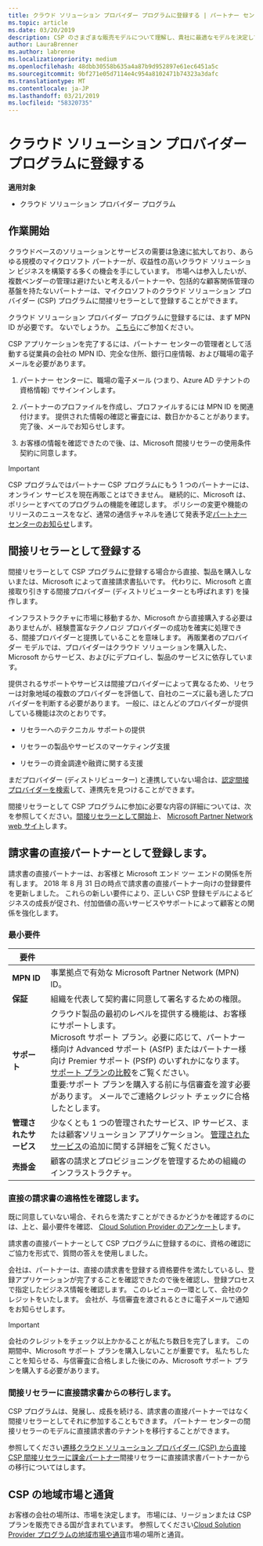 ```yaml
---
title: クラウド ソリューション プロバイダー プログラムに登録する | パートナー センター
ms.topic: article
ms.date: 03/20/2019
description: CSP のさまざまな販売モデルについて理解し、貴社に最適なモデルを決定してください
author: LauraBrenner
ms.author: labrenne
ms.localizationpriority: medium
ms.openlocfilehash: 48dbb30558b635a4a87b9d952897e61ec6451a5c
ms.sourcegitcommit: 9bf271e05d7114e4c954a8102471b74323a3dafc
ms.translationtype: MT
ms.contentlocale: ja-JP
ms.lasthandoff: 03/21/2019
ms.locfileid: "58320735"
---
```

# <a name="enroll-in-the-cloud-solution-provider-program"></a>クラウド ソリューション プロバイダー プログラムに登録する

**適用対象**

- クラウド ソリューション プロバイダー プログラム  

## <a name="get-started"></a>作業開始

クラウドベースのソリューションとサービスの需要は急速に拡大しており、あらゆる規模のマイクロソフト パートナーが、収益性の高いクラウド ソリューション ビジネスを構築する多くの機会を手にしています。 市場へは参入したいが、複数ベンダーの管理は避けたいと考えるパートナーや、包括的な顧客関係管理の基盤を持たないパートナーは、マイクロソフトのクラウド ソリューション プロバイダー (CSP) プログラムに間接リセラーとして登録することができます。

クラウド ソリューション プロバイダー プログラムに登録するには、まず MPN ID が必要です。 ないでしょうか。 [こちら](https://epe.mspartner.microsoft.com/EPE/portal/en-US?partnerid=)にご参加ください。

CSP アプリケーションを完了するには、パートナー センターの管理者として活動する従業員の会社の MPN ID、完全な住所、銀行口座情報、および職場の電子メールを必要があります。

1. パートナー センターに、職場の電子メール (つまり、Azure AD テナントの資格情報) でサインインします。

2. パートナーのプロファイルを作成し、プロファイルするには MPN ID を関連付けます。
提供された情報の確認と審査には、数日かかることがあります。 完了後、メールでお知らせします。

3. お客様の情報を確認できたので後、は、Microsoft 間接リセラーの使用条件契約に同意します。

> [!IMPORTANT]  
> CSP プログラムではパートナー CSP プログラムにもう 1 つのパートナーには、オンライン サービスを現在再販ことはできません。 継続的に、Microsoft は、ポリシーとすべてのプログラムの機能を確認します。 ポリシーの変更や機能のリリースのニュースをなど、通常の通信チャネルを通じて発表予定[パートナー センターのお知らせ](https://partner.microsoft.com/en-us/pcv/announcements)します。

## <a name="enroll-as-an-indirect-reseller"></a>間接リセラーとして登録する

間接リセラーとして CSP プログラムに登録する場合から直接、製品を購入しないまたは、Microsoft によって直接請求書払いです。 代わりに、Microsoft と直接取り引きする間接プロバイダー (ディストリビューターとも呼ばれます) を操作します。

インフラストラクチャに市場に移動するか、Microsoft から直接購入する必要はありませんが、経験豊富なテクノロジ プロバイダーの成功を確実に処理できる、間接プロバイダーと提携していることを意味します。 再販業者のプロバイダー モデルでは、プロバイダーはクラウド ソリューションを購入した、Microsoft からサービス、およびにデプロイし、製品のサービスに依存しています。

提供されるサポートやサービスは間接プロバイダーによって異なるため、リセラーは対象地域の複数のプロバイダーを評価して、自社のニーズに最も適したプロバイダーを判断する必要があります。 一般に、ほとんどのプロバイダーが提供している機能は次のとおりです。

- リセラーへのテクニカル サポートの提供

- リセラーの製品やサービスのマーケティング支援

- リセラーの資金調達や融資に関する支援

まだプロバイダー (ディストリビューター) と連携していない場合は、[認定間接プロバイダーを検索](https://partnercenter.microsoft.com/partner/find-a-provider)して、連携先を見つけることができます。

間接リセラーとして CSP プログラムに参加に必要な内容の詳細については、次を参照してください。[間接リセラーとして開始](https://partner.microsoft.com/cloud-solution-provider/whats-required)上、 [Microsoft Partner Network web サイト](https://partner.microsoft.com/)します。 

## <a name="enroll-as-a-direct-bill-partner"></a>請求書の直接パートナーとして登録します。

請求書の直接パートナーは、お客様と Microsoft エンド ツー エンドの関係を所有します。 2018 年 8 月 31 日の時点で請求書の直接パートナー向けの登録要件を更新しました。 これらの新しい要件により、正しい CSP 登録モデルによるビジネスの成長が促され、付加価値の高いサービスやサポートによって顧客との関係を強化します。 

### <a name="minimum-requirements"></a>最小要件

|**要件**|                             |
|--------------------------------|--------------------------------------------------------------|
|**MPN ID**   |事業拠点で有効な Microsoft Partner Network (MPN) ID。    |
|**保証**   |組織を代表して契約書に同意して署名するための権限。|
|**サポート**   |クラウド製品の最初のレベルを提供する機能は、お客様にサポートします。 <br>Microsoft サポート プラン。必要に応じて、パートナー様向け Advanced サポート (ASfP) またはパートナー様向け Premier サポート (PSfP) のいずれかになります。 [サポート プランの比較](https://partner.microsoft.com/en-US/support/partnersupport)をご覧ください。<br> 重要:サポート プランを購入する前に与信審査を渡す必要があります。 メールでご連絡クレジット チェックに合格したとします。 |
|**管理されたサービス**   |少なくとも 1 つの管理されたサービス、IP サービス、または顧客ソリューション アプリケーション。 [管理されたサービス](https://partner.microsoft.com/en-US/business-opportunities/managed-services-provider)の追加に関する詳細をご覧ください。|
|**売掛金** |顧客の請求とプロビジョニングを管理するための組織のインフラストラクチャ。

### <a name="verify-direct-bill-eligibility"></a>直接の請求書の適格性を確認します。

既に同意していない場合、それらを満たすことができるかどうかを確認するのには、上と、最小要件を確認、 [Cloud Solution Provider のアンケート](https://partner.microsoft.com/cloud-solution-provider/assessment)します。

請求書の直接パートナーとして CSP プログラムに登録するのに、資格の確認にご協力を形式で、質問の答えを使用しました。

会社は、パートナーは、直接の請求書を登録する資格要件を満たしているし、登録アプリケーションが完了することを確認できたので後を確認し、登録プロセスで指定したビジネス情報を確認します。 このレビューの一環として、会社のクレジットをいたします。 会社が、与信審査を渡されるときに電子メールで通知をお知らせします。

>[!IMPORTANT]
>会社のクレジットをチェック以上かかることが私たち数日を完了します。 この期間中、Microsoft サポート プランを購入しないことが重要です。 私たちしたことを知らせる、与信審査に合格しました後にのみ、Microsoft サポート プランを購入する必要があります。

### <a name="transition-from-direct-bill-to-indirect-reseller"></a>間接リセラーに直接請求書からの移行します。

CSP プログラムは、発展し、成長を続ける、請求書の直接パートナーではなく間接リセラーとしてそれに参加することもできます。 パートナー センターの間接リセラーのモデルに直接請求書のテナントを移行することができます。

参照してください[遷移クラウド ソリューション プロバイダー (CSP) から直接 CSP 間接リセラーに課金パートナー](transition-direct-to-indirect.md)間接リセラーに直接請求書パートナーからの移行についてはします。

## <a name="csp-regional-markets-and-currencies"></a>CSP の地域市場と通貨

お客様の会社の場所は、市場を決定します。 市場には、リージョンまたは CSP プランを販売できる国が含まれています。 参照してください[Cloud Solution Provider プログラムの地域市場や通貨](regional-authorization-overview.md)市場の場所と通貨。


